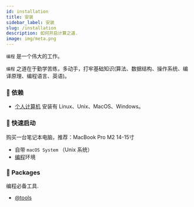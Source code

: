 ```yaml
---
id: installation
title: 安装
sidebar_label: 安装
slug: /installation
description: 如何开启计算之道.
image: img/meta.png
---
```


`编程` 是一个伟大的工作。

`编程` 之道在于勤学苦练，多动手，打牢基础知识(算法、数据结构、操作系统、编译原理、编程语言、英语)。

### 🔑 依赖

- [个人计算机](https://zh.m.wikipedia.org/wiki/%E8%AE%A1%E7%AE%97%E6%9C%BA%E7%A7%91%E5%AD%A6) 安装有 Linux、Unix、MacOS、Windows。

### 🚀 快速启动

购买一台笔记本电脑，推荐：MacBook Pro M2 14-15寸

- 自带 `macOS System` （Unix 系统）
- [编程](../docs/quick-start/code)环境

### 📁 Packages

编程必备工具.

- [@tools](../docs/quick-start/code)

